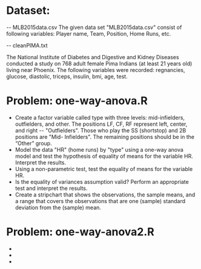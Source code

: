 # Dataset:

-- MLB2015data.csv
The given data set "MLB2015data.csv" consist of following variables: Player name, Team, Position, Home Runs, etc.

-- cleanPIMA.txt

The National Institute of Diabetes and Digestive and Kidney Diseases conducted a study on 768 adult female Pima Indians (at least 21 years old) living near Phoenix. The following variables were recorded: regnancies, glucose, diastolic, triceps, insulin, bmi, age, test.

# Problem: one-way-anova.R
* Create a factor variable called type with three levels: mid-infielders, outfielders, and other. The positions LF, CF, RF represent left, center, and right -- "Outfielders". Those who play the SS (shortstop) and 2B positions are "Mid- Infielders". The remaining positions should be in the “Other” group.
* Model the data "HR" (home runs) by "type" using a one-way anova model and test the hypothesis of equality of means for the variable HR. Interpret the results. 
* Using a non-parametric test, test the equality of means for the variable HR.
* Is the equality of variances assumption valid? Perform an appropriate test and interpret the results.
* Create a stripchart that shows the observations, the sample means, and a range that covers the observations that are one (sample) standard deviation from the (sample) mean.

# Problem: one-way-anova2.R
*
*
*

